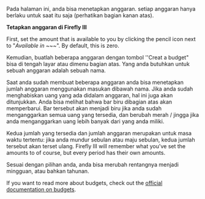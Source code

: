 Pada halaman ini, anda bisa menetapkan anggaran. setiap anggaran hanya berlaku untuk saat itu saja (perhatikan bagian kanan atas).

**Tetapkan anggaran di Firefly III**

First, set the amount that is available to you by clicking the pencil icon next to "*Available in ~~~*". By default, this is zero.

Kemudian, buatlah beberapa anggaran dengan tombol ''Creat a budget" bisa di tengah layar atau dimenu bagian atas. Yang anda butuhkan untuk sebuah anggaran adalah sebuah nama.

Saat anda sudah membuat beberapa anggaran anda bisa menetapkan jumlah anggaran menggunakan masukan dibawah nama. Jika anda sudah menghabiskan uang yang ada didalam anggaran, hal ini juga akan ditunjukkan. Anda bisa melihat bahwa bar biru dibagian atas akan memperbarui. Bar tersebut akan menjadi biru jika anda sudah menganggarkan semua uang yang tersedia, dan berubah merah / jingga jika anda menganggarkan uang lebih banyak dari yang anda miliki.

Kedua jumlah yang tersedia dan jumlah anggaran merupakan untuk masa waktu tertentu: jika anda mundur sebulan atau maju sebulan, kedua jumlah tersebut akan terset ulang. Firefly III will remember what you've set the amounts to of course, but every period has their own amounts.

Sesuai dengan pilihan anda, anda bisa merubah rentangnya menjadi mingguan, atau bahkan tahunan.

If you want to read more about budgets, check out the [official documentation on budgets](https://docs.firefly-iii.org/concepts/budgets).